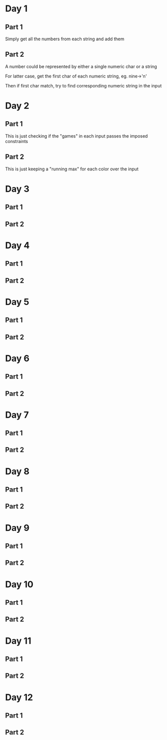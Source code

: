# Day 1 
## Part 1
Simply get all the numbers from each string and add them

## Part 2
A number could be represented by either a single numeric char or a string

For latter case, get the first char of each numeric string, eg. nine->'n'

Then if first char match, try to find corresponding numeric string in the input

# Day 2
## Part 1
This is just checking if the "games" in each input passes the imposed constraints

## Part 2
This is just keeping a "running max" for each color over the input

# Day 3
## Part 1
## Part 2

# Day 4
## Part 1
## Part 2

# Day 5
## Part 1
## Part 2

# Day 6
## Part 1
## Part 2

# Day 7
## Part 1
## Part 2

# Day 8
## Part 1
## Part 2

# Day 9
## Part 1
## Part 2

# Day 10
## Part 1
## Part 2

# Day 11
## Part 1
## Part 2

# Day 12
## Part 1
## Part 2


